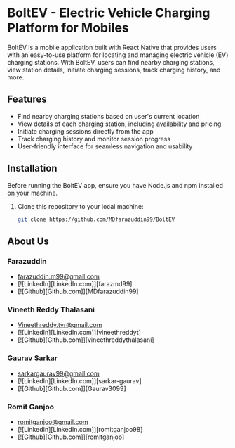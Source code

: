 # BoltEV - Electric Vehicle Charging Platform for Mobiles

BoltEV is a mobile application built with React Native that provides users with an easy-to-use platform for locating and managing electric vehicle (EV) charging stations. With BoltEV, users can find nearby charging stations, view station details, initiate charging sessions, track charging history, and more.

## Features

- Find nearby charging stations based on user's current location
- View details of each charging station, including availability and pricing
- Initiate charging sessions directly from the app
- Track charging history and monitor session progress
- User-friendly interface for seamless navigation and usability

## Installation

Before running the BoltEV app, ensure you have Node.js and npm installed on your machine.

1. Clone this repository to your local machine:

   ```bash
   git clone https://github.com/MDfarazuddin99/BoltEV

<!-- Developers -->
## About Us

### Farazuddin<br>

* farazuddin.m99@gmail.com
* [![LinkedIn][LinkedIn.com]][farazmd99]
* [![Github][Github.com]][MDfarazuddin99]

### Vineeth Reddy Thalasani<br>

* Vineethreddy.tvr@gmail.com
* [![LinkedIn][LinkedIn.com]][vineethreddyt]
* [![Github][Github.com]][vineethreddythalasani]

### Gaurav Sarkar<br>

* sarkargaurav99@gmail.com
* [![LinkedIn][LinkedIn.com]][sarkar-gaurav]
* [![Github][Github.com]][Gaurav3099]

### Romit Ganjoo<br>

* romitganjoo@gmail.com
* [![LinkedIn][LinkedIn.com]][romitganjoo98]
* [![Github][Github.com]][romitganjoo]
